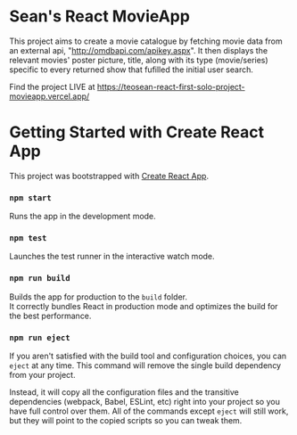# Sean's React MovieApp

This project aims to create a movie catalogue by fetching movie data from an external api, "http://omdbapi.com/apikey.aspx". It then displays the relevant movies' poster picture, title, along with its type (movie/series) specific to every returned show that fufilled the initial user search.

Find the project LIVE at https://teosean-react-first-solo-project-movieapp.vercel.app/


# Getting Started with Create React App

This project was bootstrapped with [Create React App](https://github.com/facebook/create-react-app).


### `npm start`

Runs the app in the development mode.


### `npm test`

Launches the test runner in the interactive watch mode.


### `npm run build`

Builds the app for production to the `build` folder.\
It correctly bundles React in production mode and optimizes the build for the best performance.

### `npm run eject`

If you aren't satisfied with the build tool and configuration choices, you can `eject` at any time. This command will remove the single build dependency from your project.

Instead, it will copy all the configuration files and the transitive dependencies (webpack, Babel, ESLint, etc) right into your project so you have full control over them. All of the commands except `eject` will still work, but they will point to the copied scripts so you can tweak them.
